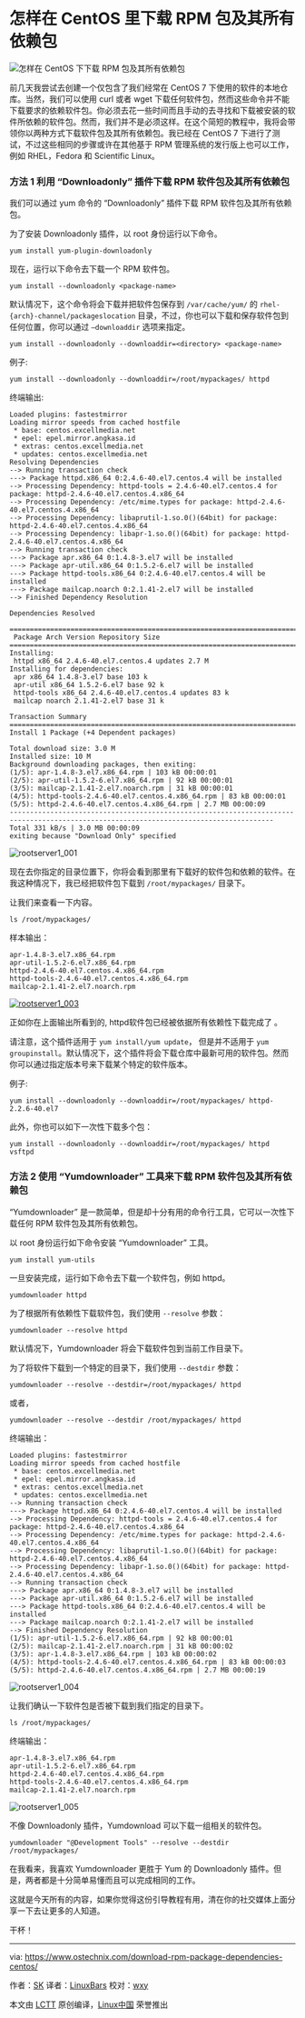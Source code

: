怎样在 CentOS 里下载 RPM 包及其所有依赖包
========

![怎样在 CentOS 下下载 RPM 包及其所有依赖包](https://www.ostechnix.com/wp-content/uploads/2016/10/Download-a-package-720x340.png)

前几天我尝试去创建一个仅包含了我们经常在 CentOS 7 下使用的软件的本地仓库。当然，我们可以使用 curl 或者 wget 下载任何软件包，然而这些命令并不能下载要求的依赖软件包。你必须去花一些时间而且手动的去寻找和下载被安装的软件所依赖的软件包。然而，我们并不是必须这样。在这个简短的教程中，我将会带领你以两种方式下载软件包及其所有依赖包。我已经在 CentOS 7 下进行了测试，不过这些相同的步骤或许在其他基于 RPM 管理系统的发行版上也可以工作，例如 RHEL，Fedora 和 Scientific Linux。

### 方法 1 利用 “Downloadonly” 插件下载 RPM 软件包及其所有依赖包

我们可以通过 yum 命令的 “Downloadonly” 插件下载 RPM 软件包及其所有依赖包。

为了安装 Downloadonly 插件，以 root 身份运行以下命令。

```
yum install yum-plugin-downloadonly
```

现在，运行以下命令去下载一个 RPM 软件包。

```
yum install --downloadonly <package-name>
```

默认情况下，这个命令将会下载并把软件包保存到  `/var/cache/yum/` 的 `rhel-{arch}-channel/packageslocation` 目录，不过，你也可以下载和保存软件包到任何位置，你可以通过 `–downloaddir` 选项来指定。

```
yum install --downloadonly --downloaddir=<directory> <package-name>
```

例子:

```
yum install --downloadonly --downloaddir=/root/mypackages/ httpd
```

终端输出:

```
Loaded plugins: fastestmirror
Loading mirror speeds from cached hostfile
 * base: centos.excellmedia.net
 * epel: epel.mirror.angkasa.id
 * extras: centos.excellmedia.net
 * updates: centos.excellmedia.net
Resolving Dependencies
--> Running transaction check
---> Package httpd.x86_64 0:2.4.6-40.el7.centos.4 will be installed
--> Processing Dependency: httpd-tools = 2.4.6-40.el7.centos.4 for package: httpd-2.4.6-40.el7.centos.4.x86_64
--> Processing Dependency: /etc/mime.types for package: httpd-2.4.6-40.el7.centos.4.x86_64
--> Processing Dependency: libaprutil-1.so.0()(64bit) for package: httpd-2.4.6-40.el7.centos.4.x86_64
--> Processing Dependency: libapr-1.so.0()(64bit) for package: httpd-2.4.6-40.el7.centos.4.x86_64
--> Running transaction check
---> Package apr.x86_64 0:1.4.8-3.el7 will be installed
---> Package apr-util.x86_64 0:1.5.2-6.el7 will be installed
---> Package httpd-tools.x86_64 0:2.4.6-40.el7.centos.4 will be installed
---> Package mailcap.noarch 0:2.1.41-2.el7 will be installed
--> Finished Dependency Resolution

Dependencies Resolved

=======================================================================================================================================
 Package Arch Version Repository Size
=======================================================================================================================================
Installing:
 httpd x86_64 2.4.6-40.el7.centos.4 updates 2.7 M
Installing for dependencies:
 apr x86_64 1.4.8-3.el7 base 103 k
 apr-util x86_64 1.5.2-6.el7 base 92 k
 httpd-tools x86_64 2.4.6-40.el7.centos.4 updates 83 k
 mailcap noarch 2.1.41-2.el7 base 31 k

Transaction Summary
=======================================================================================================================================
Install 1 Package (+4 Dependent packages)

Total download size: 3.0 M
Installed size: 10 M
Background downloading packages, then exiting:
(1/5): apr-1.4.8-3.el7.x86_64.rpm | 103 kB 00:00:01 
(2/5): apr-util-1.5.2-6.el7.x86_64.rpm | 92 kB 00:00:01 
(3/5): mailcap-2.1.41-2.el7.noarch.rpm | 31 kB 00:00:01 
(4/5): httpd-tools-2.4.6-40.el7.centos.4.x86_64.rpm | 83 kB 00:00:01 
(5/5): httpd-2.4.6-40.el7.centos.4.x86_64.rpm | 2.7 MB 00:00:09 
---------------------------------------------------------------------------------------------------------------------------------------
Total 331 kB/s | 3.0 MB 00:00:09 
exiting because "Download Only" specified
```

![rootserver1_001](http://www.ostechnix.com/wp-content/uploads/2016/10/root@server1_001.png)

现在去你指定的目录位置下，你将会看到那里有下载好的软件包和依赖的软件。在我这种情况下，我已经把软件包下载到 `/root/mypackages/` 目录下。

让我们来查看一下内容。

```
ls /root/mypackages/
```

样本输出：

```
apr-1.4.8-3.el7.x86_64.rpm
apr-util-1.5.2-6.el7.x86_64.rpm
httpd-2.4.6-40.el7.centos.4.x86_64.rpm
httpd-tools-2.4.6-40.el7.centos.4.x86_64.rpm
mailcap-2.1.41-2.el7.noarch.rpm
```

[![rootserver1_003](http://www.ostechnix.com/wp-content/uploads/2016/10/root@server1_003-1.png)][5]

正如你在上面输出所看到的, httpd软件包已经被依据所有依赖性下载完成了	。

请注意，这个插件适用于 `yum install/yum update`， 但是并不适用于 `yum groupinstall`。默认情况下，这个插件将会下载仓库中最新可用的软件包。然而你可以通过指定版本号来下载某个特定的软件版本。

例子:

```
yum install --downloadonly --downloaddir=/root/mypackages/ httpd-2.2.6-40.el7
```

此外，你也可以如下一次性下载多个包：

```
yum install --downloadonly --downloaddir=/root/mypackages/ httpd vsftpd
```

### 方法 2 使用 “Yumdownloader” 工具来下载 RPM 软件包及其所有依赖包

“Yumdownloader” 是一款简单，但是却十分有用的命令行工具，它可以一次性下载任何 RPM 软件包及其所有依赖包。

以 root 身份运行如下命令安装 “Yumdownloader” 工具。

```
yum install yum-utils
```
一旦安装完成，运行如下命令去下载一个软件包，例如 httpd。

```
yumdownloader httpd
```

为了根据所有依赖性下载软件包，我们使用  `--resolve` 参数：

```
yumdownloader --resolve httpd
```

默认情况下，Yumdownloader 将会下载软件包到当前工作目录下。

为了将软件下载到一个特定的目录下，我们使用 `--destdir` 参数：

```
yumdownloader --resolve --destdir=/root/mypackages/ httpd
```

或者，

```
yumdownloader --resolve --destdir /root/mypackages/ httpd
```

终端输出：

```
Loaded plugins: fastestmirror
Loading mirror speeds from cached hostfile
 * base: centos.excellmedia.net
 * epel: epel.mirror.angkasa.id
 * extras: centos.excellmedia.net
 * updates: centos.excellmedia.net
--> Running transaction check
---> Package httpd.x86_64 0:2.4.6-40.el7.centos.4 will be installed
--> Processing Dependency: httpd-tools = 2.4.6-40.el7.centos.4 for package: httpd-2.4.6-40.el7.centos.4.x86_64
--> Processing Dependency: /etc/mime.types for package: httpd-2.4.6-40.el7.centos.4.x86_64
--> Processing Dependency: libaprutil-1.so.0()(64bit) for package: httpd-2.4.6-40.el7.centos.4.x86_64
--> Processing Dependency: libapr-1.so.0()(64bit) for package: httpd-2.4.6-40.el7.centos.4.x86_64
--> Running transaction check
---> Package apr.x86_64 0:1.4.8-3.el7 will be installed
---> Package apr-util.x86_64 0:1.5.2-6.el7 will be installed
---> Package httpd-tools.x86_64 0:2.4.6-40.el7.centos.4 will be installed
---> Package mailcap.noarch 0:2.1.41-2.el7 will be installed
--> Finished Dependency Resolution
(1/5): apr-util-1.5.2-6.el7.x86_64.rpm | 92 kB 00:00:01 
(2/5): mailcap-2.1.41-2.el7.noarch.rpm | 31 kB 00:00:02 
(3/5): apr-1.4.8-3.el7.x86_64.rpm | 103 kB 00:00:02 
(4/5): httpd-tools-2.4.6-40.el7.centos.4.x86_64.rpm | 83 kB 00:00:03 
(5/5): httpd-2.4.6-40.el7.centos.4.x86_64.rpm | 2.7 MB 00:00:19
```

![rootserver1_004](http://www.ostechnix.com/wp-content/uploads/2016/10/root@server1_004-1.png)

让我们确认一下软件包是否被下载到我们指定的目录下。

```
ls /root/mypackages/
```

终端输出：

```
apr-1.4.8-3.el7.x86_64.rpm
apr-util-1.5.2-6.el7.x86_64.rpm
httpd-2.4.6-40.el7.centos.4.x86_64.rpm
httpd-tools-2.4.6-40.el7.centos.4.x86_64.rpm
mailcap-2.1.41-2.el7.noarch.rpm
```

![rootserver1_005](http://www.ostechnix.com/wp-content/uploads/2016/10/root@server1_005.png)

不像 Downloadonly 插件，Yumdownload 可以下载一组相关的软件包。

```
yumdownloader "@Development Tools" --resolve --destdir /root/mypackages/
```

在我看来，我喜欢 Yumdownloader 更胜于 Yum 的 Downloadonly 插件。但是，两者都是十分简单易懂而且可以完成相同的工作。

这就是今天所有的内容，如果你觉得这份引导教程有用，清在你的社交媒体上面分享一下去让更多的人知道。

干杯！

--------------------------------------------------------------------------------

via: https://www.ostechnix.com/download-rpm-package-dependencies-centos/

作者：[SK][a]
译者：[LinuxBars](https://github.com/LinuxBars)
校对：[wxy](https://github.com/wxy)

本文由 [LCTT](https://github.com/LCTT/TranslateProject) 原创编译，[Linux中国](https://linux.cn/) 荣誉推出

[a]: http://ostechnix.tradepub.com/free/w_make272/prgm.cgi?a=1
[2]:http://www.ostechnix.com/wp-content/uploads/2016/10/root@server1_005.png
[3]:http://www.ostechnix.com/wp-content/uploads/2016/10/root@server1_004-1.png
[4]:http://ostechnix.tradepub.com/free/w_make272/prgm.cgi?a=1
[5]:http://www.ostechnix.com/wp-content/uploads/2016/10/root@server1_003-1.png
[6]:http://www.ostechnix.com/wp-content/uploads/2016/10/root@server1_001.png
[7]:https://www.ostechnix.com/author/sk/
